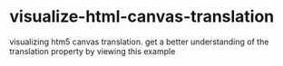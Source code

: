 # visualize-html-canvas-translation
visualizing htm5 canvas translation.
get a better understanding of the translation property by viewing this example
